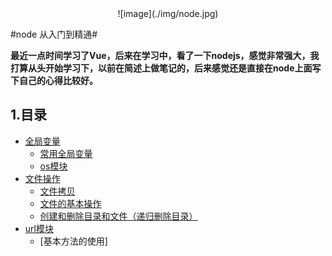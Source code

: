 <div align='center'>
 ![image](./img/node.jpg)
</div>

#node 从入门到精通#
 
**最近一点时间学习了Vue，后来在学习中，看了一下nodejs，感觉非常强大，我打算从头开始学习下，以前在简述上做笔记的，后来感觉还是直接在node上面写下自己的心得比较好。**

## 1.目录 ##

* [全局变量](./)
    * [常用全局变量](./global/global.md)
    * [os模块](./os/os.md)
* [文件操作](./)
    * [文件拷贝](./files/files.md)
    * [文件的基本操作](./files/files.md)
    * [创建和删除目录和文件（递归删除目录）](https://github.com/hpstream/node_project/blob/master/config.js)
* [url模块](./)
    * [基本方法的使用]

